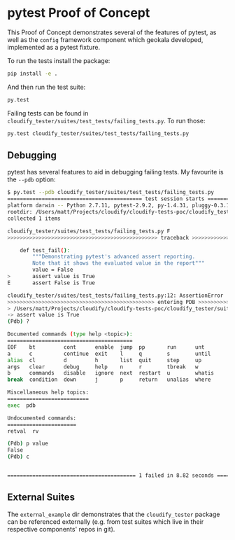 # pytest Proof of Concept
This Proof of Concept demonstrates several of the features of pytest, as well as the `config` framework component which geokala developed, implemented as a pytest fixture.

To run the tests install the package:

```bash
pip install -e .
```

And then run the test suite:

```bash
py.test
```


Failing tests can be found in `cloudify_tester/suites/test_tests/failing_tests.py`. To run those:

```bash
py.test cloudify_tester/suites/test_tests/failing_tests.py
```

## Debugging
pytest has several features to aid in debugging failing tests. My favourite is the `--pdb` option:

```bash
$ py.test --pdb cloudify_tester/suites/test_tests/failing_tests.py
=========================================== test session starts ============================================
platform darwin -- Python 2.7.11, pytest-2.9.2, py-1.4.31, pluggy-0.3.1
rootdir: /Users/matt/Projects/cloudify/cloudify-tests-poc/cloudify_tester, inifile: pytest.ini
collected 1 items

cloudify_tester/suites/test_tests/failing_tests.py F
>>>>>>>>>>>>>>>>>>>>>>>>>>>>>>>>>>>>>>>>>>>>>>>> traceback >>>>>>>>>>>>>>>>>>>>>>>>>>>>>>>>>>>>>>>>>>>>>>>>>

    def test_fail():
        """Demonstrating pytest's advanced assert reporting.
        Note that it shows the evaluated value in the report"""
        value = False
>       assert value is True
E       assert False is True

cloudify_tester/suites/test_tests/failing_tests.py:12: AssertionError
>>>>>>>>>>>>>>>>>>>>>>>>>>>>>>>>>>>>>>>>>>>>>>> entering PDB >>>>>>>>>>>>>>>>>>>>>>>>>>>>>>>>>>>>>>>>>>>>>>>
> /Users/matt/Projects/cloudify/cloudify-tests-poc/cloudify_tester/suites/test_tests/failing_tests.py(12)test_fail()
-> assert value is True
(Pdb) ?

Documented commands (type help <topic>):
========================================
EOF    bt         cont      enable  jump  pp       run      unt
a      c          continue  exit    l     q        s        until
alias  cl         d         h       list  quit     step     up
args   clear      debug     help    n     r        tbreak   w
b      commands   disable   ignore  next  restart  u        whatis
break  condition  down      j       p     return   unalias  where

Miscellaneous help topics:
==========================
exec  pdb

Undocumented commands:
======================
retval  rv

(Pdb) p value
False
(Pdb) c


========================================= 1 failed in 8.82 seconds =========================================
```

## External Suites
The `external_example` dir demonstrates that the `cloudify_tester` package can be referenced externally (e.g. from test suites which live in their respective components' repos in git).
